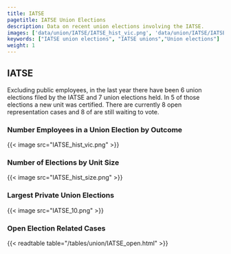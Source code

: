 ```yaml
---
title: IATSE
pagetitle: IATSE Union Elections
description: Data on recent union elections involving the IATSE.
images: ['data/union/IATSE/IATSE_hist_vic.png', 'data/union/IATSE/IATSE_hist_size.png', 'data/union/IATSE/IATSE_10.png']
keywords: ["IATSE union elections", "IATSE unions","Union elections"]
weight: 1
---
```

##  IATSE

Excluding public employees, in the last year there have been 6 union elections filed by the IATSE and 7 union elections held. In 5 of those elections a new unit was certified. There are currently 8 open representation cases and 8 of are still waiting to vote.

### Number Employees in a Union Election by Outcome
{{< image src="IATSE_hist_vic.png" >}}

### Number of Elections by Unit Size
{{< image src="IATSE_hist_size.png" >}}

### Largest Private Union Elections
{{< image src="IATSE_10.png" >}}

### Open Election Related Cases
{{< readtable table="/tables/union/IATSE_open.html" >}}

